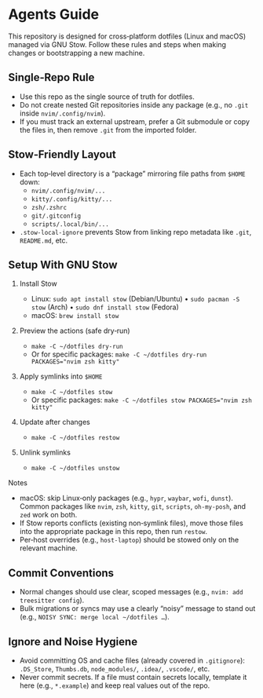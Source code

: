 # Agents Guide

This repository is designed for cross‑platform dotfiles (Linux and macOS) managed via GNU Stow. Follow these rules and steps when making changes or bootstrapping a new machine.

## Single‑Repo Rule
- Use this repo as the single source of truth for dotfiles.
- Do not create nested Git repositories inside any package (e.g., no `.git` inside `nvim/.config/nvim`).
- If you must track an external upstream, prefer a Git submodule or copy the files in, then remove `.git` from the imported folder.

## Stow‑Friendly Layout
- Each top‑level directory is a “package” mirroring file paths from `$HOME` down:
  - `nvim/.config/nvim/...`
  - `kitty/.config/kitty/...`
  - `zsh/.zshrc`
  - `git/.gitconfig`
  - `scripts/.local/bin/...`
- `.stow-local-ignore` prevents Stow from linking repo metadata like `.git`, `README.md`, etc.

## Setup With GNU Stow
1) Install Stow
   - Linux: `sudo apt install stow` (Debian/Ubuntu) • `sudo pacman -S stow` (Arch) • `sudo dnf install stow` (Fedora)
   - macOS: `brew install stow`

2) Preview the actions (safe dry‑run)
   - `make -C ~/dotfiles dry-run`
   - Or for specific packages: `make -C ~/dotfiles dry-run PACKAGES="nvim zsh kitty"`

3) Apply symlinks into `$HOME`
   - `make -C ~/dotfiles stow`
   - Or specific packages: `make -C ~/dotfiles stow PACKAGES="nvim zsh kitty"`

4) Update after changes
   - `make -C ~/dotfiles restow`

5) Unlink symlinks
   - `make -C ~/dotfiles unstow`

Notes
- macOS: skip Linux‑only packages (e.g., `hypr`, `waybar`, `wofi`, `dunst`). Common packages like `nvim`, `zsh`, `kitty`, `git`, `scripts`, `oh-my-posh`, and `zed` work on both.
- If Stow reports conflicts (existing non‑symlink files), move those files into the appropriate package in this repo, then run `restow`.
- Per‑host overrides (e.g., `host-laptop`) should be stowed only on the relevant machine.

## Commit Conventions
- Normal changes should use clear, scoped messages (e.g., `nvim: add treesitter config`).
- Bulk migrations or syncs may use a clearly “noisy” message to stand out (e.g., `NOISY SYNC: merge local ~/dotfiles …`).

## Ignore and Noise Hygiene
- Avoid committing OS and cache files (already covered in `.gitignore`): `.DS_Store`, `Thumbs.db`, `node_modules/`, `.idea/`, `.vscode/`, etc.
- Never commit secrets. If a file must contain secrets locally, template it here (e.g., `*.example`) and keep real values out of the repo.
